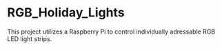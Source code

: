 # RGB_Holiday_Lights

This project utilizes a Raspberry Pi to control individually adressable RGB LED light strips.
